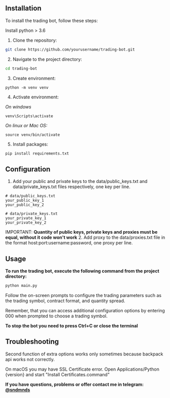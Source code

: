## Installation

To install the trading bot, follow these steps:

Install python > 3.6

1. Clone the repository:
```bash
git clone https://github.com/yourusername/trading-bot.git
```
   
2. Navigate to the project directory:
``` bash
cd trading-bot
  ```

3. Create environment:
```
python -m venv venv
```
4. Activate environment:

_On windows_
```
venv\Scripts\activate
```
_On linux or Mac OS:_
```
source venv/bin/activate
```
5. Install packages:
```bash
pip install requirements.txt
```
## Configuration

1. Add your public and private keys to the data/public_keys.txt and data/private_keys.txt files respectively, one key per line.
```
# data/public_keys.txt
your_public_key_1
your_public_key_2
```
```
# data/private_keys.txt
your_private_key_1
your_private_key_2
```
IMPORTANT:
**Quantity of public keys, private keys and proxies must be equal, without it code won't work**
2. Add proxy to the data/proxies.txt file in the format host:port:username:password, one proxy per line.

## Usage

**To run the trading bot, execute the following command from the project directory:**

```bash
python main.py
```

Follow the on-screen prompts to configure the trading parameters such as the trading symbol, contract format, and quantity spread.


Remember, that you can access additional configuration options by entering 000 when prompted to choose a trading symbol. 

**To stop the bot you need to press Ctrl+C or close the terminal**

## Troubleshooting

Second function of extra options works only sometimes because backpack api works not correctly.

On macOS you may have SSL Certificate error. Open Applications/Python {version} and start "Install Certificates.command"

**If you have questions, problems or offer contact me in telegram: [@sndmnds](https://t.me/sndmnds)**
